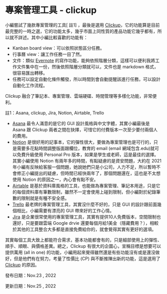 # 專案管理工具 - clickup

小編嘗試了幾款專案管理的工具\[ 註1] ，最後是選用 [Clickup](https://clickup.com/?fp\_ref=9g619)，它的功能算是目前最完整的一時之選，它的功能太多，幾乎市面上同性質的產品功能它幾乎都有，所以就不詳述。其中小編比較喜歡的功能有：
* Kanban board view：可以依照狀態區分任務。
* 行事曆 view：讓工作任務一目了然。
* 文件：類似 [Evernote](https://www.evernote.com/) 的寫作功能，能夠依照階層分類，這樣可以便利我將工作文件集中在一份，然後依照階層分類就可以，文件也是 markdown 格式，很容易匯出轉移。
* 任務可以設定自動化條件觸發，所以時間到會自動提醒該進行任務，可以設計自動化工作流程。

Clickup 融合了筆記本、專案管理、雲端硬碟、時間管理等多樣化功能，非常便利。

註1：Asana, clickup, Jira, Notion, Airtable, Trello

* [Asana](https://asana.com/) 最令人滿意的是它的 GUI 設計風格與中文字體，其實小編最後是 Asana 跟 Clickup 兩者之間在抉擇，可惜它的付費版本一次至少要付兩個人的費用。
* [Notion](https://notion.so) 是很好用的記事本，它的彈性很大，要做為專案管理也是可行的，只是需要多花點時間調整版面跟欄位，教育的 email (email 網域包含.edu)就可以免費升級使用 Personal Pro 版本，如果是學生或老師，這是最佳的選擇。其實小編使用 Notion 有兩年多的時間，有點疑慮的是資安問題，大約在 2021 年小編有反映給客服一個問題，她說她們只是小公司，人力不足，所以暫時不會修正小編提出的疑慮，但時間已經快兩年了，那個問題還在，這也是不太想使用 Notion 的原因之一，內心會有點不安。
* [Airtable](https://www.airtable.com) 是基於資料庫風格的工具，也能做為專案管理、筆記本用途，只是它的每個資料庫有筆數限制，雖然不一定會使用上碰到限制，但小編對於紀錄筆數的限制就是有種不安全感。
* [Trello](https://trello.com) 最老牌的專案管理工具，其實沒什麼不好的，只是 GUI 的設計跟前面幾個相比，小編需要有漂亮的 GUI 帶來好的工作心情。
* [Jira](https://www.atlassian.com/software/jira) 是企業很常使用的專案管理工具，其實有提供10人免費版本，空間限制也還好，只是要跟雲端 Google drvie 還要每個月給1美金（隱藏費用？），相較於其他的工具整合大多都是直接免費給你的，就會覺得其實有更好的選項。

其實每個工具大致上都能符合需求，基本功能都會有的，只是細部使用上的彈性、順手、順眼、與價格差異。總之，Clickup 有很大的企圖心，宣稱目標是想要可以提供萬用 (all in one) 的功能，小編用起來覺得雖然還是有些功能沒有或是還沒做好，但是他們有在努力，考量了性價比 (CP) 與不斷推陳出新的功能，這是選用了 [Clickup](https://clickup.com/?fp\_ref=9g619) 的原因。


發布日期：Nov.23 , 2022

更新日期：Nov.25 , 2022
